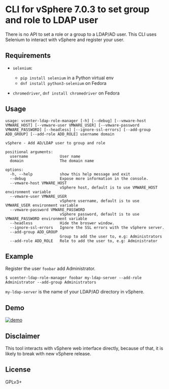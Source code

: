 # CLI for vSphere 7.0.3 to set group and role to LDAP user

There is no API to set a role or a group to a LDAP/AD user. This CLI uses Selenium to interact with vSphere and register your user.

## Requirements

- `selenium`:
    - `pip install selenium` in a Python virtual env
    - `dnf install python3-selenium` on Fedora

- `chromedriver`, `dnf install chromedriver` on Fedora


## Usage

```
usage: vcenter-ldap-role-manager [-h] [--debug] [--vmware-host VMWARE_HOST] [--vmware-user VMWARE_USER] [--vmware-password VMWARE_PASSWORD] [--headless] [--ignore-ssl-errors] [--add-group ADD_GROUP] [--add-role ADD_ROLE] username domain

vSphere - Add AD/LDAP user to group and role

positional arguments:
  username              User name
  domain                The domain name

options:
  -h, --help            show this help message and exit
  --debug               Expose more information in the console.
  --vmware-host VMWARE_HOST
                        vSphere host, default is to use VMWARE_HOST environment variable
  --vmware-user VMWARE_USER
                        vSphere username, default is to use VMWARE_USER environment variable
  --vmware-password VMWARE_PASSWORD
                        vSphere password, default is to use VMWARE_PASSWORD environment variable
  --headless            Hide the broswer window.
  --ignore-ssl-errors   Ignore the SSL errors with the vSphere server.
  --add-group ADD_GROUP
                        Group to add the user to, e.g: Administrators
  --add-role ADD_ROLE   Role to add the user to, e.g: Administrator
```

## Example

Register the user `foobar` add Administrator.

    $ vcenter-ldap-role-manager foobar my-ldap-server --add-role Administrator --add-group Administrators

`my-ldap-server` is the name of your LDAP/AD directory in vSphere.

## Demo

[![demo](https://asciinema.org/a/510116.svg)](https://asciinema.org/a/510116?autoplay=1)

## Disclaimer

This tool interacts with vSphere web interface directly, because of that, it is likely to break with new vSphere release.

## License

GPLv3+
